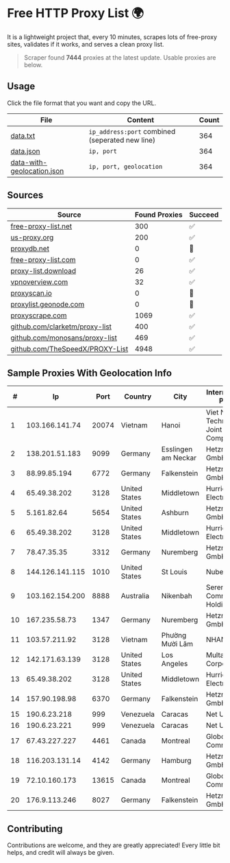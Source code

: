 
# Free HTTP Proxy List 🌍

It is a lightweight project that, every 10 minutes, scrapes lots of free-proxy sites, validates if it works, and serves a clean proxy list.


> Scraper found **7444** proxies at the latest update. Usable proxies are below.

## Usage

Click the file format that you want and copy the URL.


|File|Content|Count|
|----|-------|-----|
|[data.txt](https://raw.githubusercontent.com/themiralay/Proxy-List-World/master/data.txt)|`ip_address:port` combined (seperated new line)|364|
|[data.json](https://raw.githubusercontent.com/themiralay/Proxy-List-World/master/data.json)|`ip, port`|364|
|[data-with-geolocation.json](https://raw.githubusercontent.com/themiralay/Proxy-List-World/master/data-with-geolocation.json)|`ip, port, geolocation`|364|

## Sources

|Source|Found Proxies|Succeed|
|------|-------------|-------|
|[free-proxy-list.net](https://free-proxy-list.net)|300|✅|
|[us-proxy.org](https://www.us-proxy.org)|200|✅|
|[proxydb.net](http://proxydb.net)|0|🚫|
|[free-proxy-list.com](https://free-proxy-list.com/?page=&port=&type%5B%5D=http&type%5B%5D=https&up_time=0&search=Search)|0|✅|
|[proxy-list.download](https://www.proxy-list.download/HTTP)|26|✅|
|[vpnoverview.com](https://vpnoverview.com/privacy/anonymous-browsing/free-proxy-servers)|32|✅|
|[proxyscan.io](https://www.proxyscan.io)|0|🚫|
|[proxylist.geonode.com](https://proxylist.geonode.com/api/proxy-list?limit=300&page=1&sort_by=lastChecked&sort_type=desc&protocols=http,https)|0|🚫|
|[proxyscrape.com](https://api.proxyscrape.com/v2/?request=displayproxies&protocol=http&timeout=10000&country=all&ssl=all&anonymity=all)|1069|✅|
|[github.com/clarketm/proxy-list](https://raw.githubusercontent.com/clarketm/proxy-list/master/proxy-list-raw.txt)|400|✅|
|[github.com/monosans/proxy-list](https://raw.githubusercontent.com/monosans/proxy-list/main/proxies/http.txt)|469|✅|
|[github.com/TheSpeedX/PROXY-List](https://raw.githubusercontent.com/TheSpeedX/PROXY-List/master/http.txt)|4948|✅|


## Sample Proxies With Geolocation Info

|#|Ip|Port|Country|City|Internet Service Provider|
|-|--|----|-------|----|-------------------------|
|1|103.166.141.74|20074|Vietnam|Hanoi|Viet NAM Cloud Technology Joint Stock Company|
|2|138.201.51.183|9099|Germany|Esslingen am Neckar|Hetzner Online GmbH|
|3|88.99.85.194|6772|Germany|Falkenstein|Hetzner Online GmbH|
|4|65.49.38.202|3128|United States|Middletown|Hurricane Electric LLC|
|5|5.161.82.64|5654|United States|Ashburn|Hetzner Online GmbH|
|6|65.49.38.202|3128|United States|Middletown|Hurricane Electric LLC|
|7|78.47.35.35|3312|Germany|Nuremberg|Hetzner Online GmbH|
|8|144.126.141.115|1010|United States|St Louis|Nubes, LLC|
|9|103.162.154.200|8888|Australia|Nikenbah|Serenitas Communities Holdings Pty Ltd|
|10|167.235.58.73|1347|Germany|Nuremberg|Hetzner Online GmbH|
|11|103.57.211.92|3128|Vietnam|Phường Mười Lăm|NHANHOA|
|12|142.171.63.139|3128|United States|Los Angeles|Multacom Corporation|
|13|65.49.38.202|3128|United States|Middletown|Hurricane Electric LLC|
|14|157.90.198.98|6370|Germany|Falkenstein|Hetzner Online GmbH|
|15|190.6.23.218|999|Venezuela|Caracas|Net Uno|
|16|190.6.23.221|999|Venezuela|Caracas|Net Uno|
|17|67.43.227.227|4461|Canada|Montreal|GloboTech Communications|
|18|116.203.131.14|4142|Germany|Hamburg|Hetzner Online GmbH|
|19|72.10.160.173|13615|Canada|Montreal|GloboTech Communications|
|20|176.9.113.246|8027|Germany|Falkenstein|Hetzner Online GmbH|



## Contributing

Contributions are welcome, and they are greatly appreciated! Every
little bit helps, and credit will always be given.

